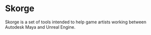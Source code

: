 # Skorge

Skorge is a set of tools intended to help game artists working between Autodesk Maya and Unreal Engine.
